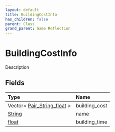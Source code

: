 ```yaml
---
layout: default
title: BuildingCostInfo
has_children: false
parent: Class
grand_parent: Game Reflection
---
```

# BuildingCostInfo
Description 

## Fields

| Type | Name |
|:-------------|:--------------|
| Vector< [Pair_String_float](/docs/game-reflection/classes/pair__string_float) > | building_cost |
| [String](/docs/game-reflection/components/string) | name |
| [float](/docs/game-reflection/components/float) | building_time |

